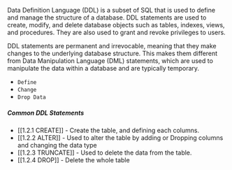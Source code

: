 Data Definition Language (DDL) is a subset of SQL that is used to define and manage the structure of a database. DDL statements are used to create, modify, and delete database objects such as tables, indexes, views, and procedures. They are also used to grant and revoke privileges to users.

DDL statements are permanent and irrevocable, meaning that they make changes to the underlying database structure. This makes them different from Data Manipulation Language (DML) statements, which are used to manipulate the data within a database and are typically temporary.

-  `Define`
- `Change`
- `Drop Data` 

##### Common DDL Statements
- [[1.2.1 CREATE]] - Create the table, and defining each columns.
- [[1.2.2 ALTER]] - Used to alter the table by adding or Dropping columns and changing the data type
- [[1.2.3 TRUNCATE]] - Used to delete the data from the table.
- [[1.2.4 DROP]] - Delete the whole table